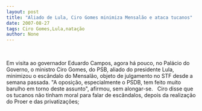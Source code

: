 ```yaml
---
layout: post
title: "Aliado de Lula, Ciro Gomes minimiza Mensalão e ataca tucanos"
date: 2007-08-27
tags: Ciro Gomes,Lula,natação
author: None
---
```


&nbsp;

Em visita ao governador Eduardo Campos, agora h&aacute; pouco, no Pal&aacute;cio do Governo, o ministro Ciro Gomes, do PSB, aliado do presidente Lula, minimizou o esc&acirc;ndalo do Mensal&atilde;o, objeto de julgamento no STF desde a semana passada.
&quot;A oposi&ccedil;&atilde;o, especialmente o PSDB, tem feito muito barulho em torno deste assunto&quot;, afirmou, sem alongar-se.
&nbsp;
Ciro disse que os tucanos n&atilde;o tinham moral para falar de esc&acirc;ndalos, depois da realiza&ccedil;&atilde;o do Proer e das privatiza&ccedil;&otilde;es;
&nbsp;
&nbsp; 
